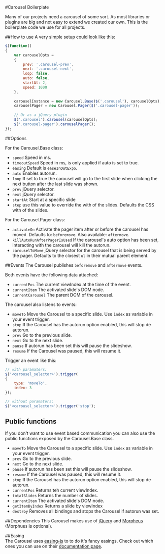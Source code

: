 #Carousel Boilerplate

Many of our projects need a carousel of some sort.
As most libraries or plugins are big and not easy to extend we created our own.
This is the boilerplate code we use for all projects.

##How to use
A very simple setup could look like this:

```javascript
$(function()
{
    var carouselOpts = 
    {
        prev: '.carousel-prev',
        next: '.carousel-next', 
        loop: false, 
        auto: false,
        startAt: 2,
        speed: 1000
    },
    
    carouselInstance = new Carousel.Base($('.carousel'), carouselOpts),
    carouselPager = new Carousel.Pager($('.carousel-pager'));
    
    // Or as a jQuery plugin
    $('.carousel').carousel(carouselOpts);
	$('.carousel-pager').carouselPager();
});
```

##Options

For the Carousel.Base class:
* `speed` Speed in ms.
* `timeoutSpeed` Speed in ms, is only applied if auto is set to true.
* `easing` Default is `easeInOutExpo`.
* `auto` Enables autorun.
* `loop` If set to true the carousel will go to the first slide when clicking the next button after the last slide was shown.
* `prev` jQuery selector.
* `next` jQuery selector.
* `startAt` Start at a specific slide
* `step` use this value to override the with of the slides. Defaults the CSS with of the slides.

For the Carousel.Pager class:
* `activateOn` Activate the pager item after or before the carousel has moved. Defaults to: `beforemove`. Also available: `aftermove`.
* `killAutoRunAfterPagerIsUsed` If the carousel's auto option has been set, interacting with the carousel will kill the autorun.
* `carouselToMove` jQuery selector for the carousel that is being served by the pager. Defaults to the closest `ul` in their mutual parent element.

##Events
The Carousel publishes `beforemove` and `aftermove` events. 

Both events have the following data attached: 

* `currentPos` The current viewIndex at the time of the event.
* `currentItem` The activated slide's DOM node.
* `currentCarousel` The parent DOM of the carousel.

The carousel also listens to events: 
* `moveTo` Move the Carousel to a specific slide. Use `index` as variable in your event trigger.
* `stop` If the Carousel has the autorun option enabled, this will stop de autorun.
* `prev` Go to the previous slide.
* `next` Go to the next slide.
* `pause` If autorun has been set this will pause the slideshow.
* `resume` If the Carousel was paused, this will resume it.

Trigger an event like this:

```javascript
// with paramaters:
$('<carousel_selector>').trigger(
{
	type: 'moveTo',
	index: 3
});

// without paramaters:
$('<carousel_selector>').trigger('stop');
```

## Public functions
If you don't want to use event based communication you can also use the public functions exposed by the Carousel.Base class.

* `moveTo` Move the Carousel to a specific slide. Use `index` as variable in your event trigger.
* `prev` Go to the previous slide.
* `next` Go to the next slide.
* `pause` If autorun has been set this will pause the slideshow.
* `resume` If the Carousel was paused, this will resume it.
* `stop` If the Carousel has the autorun option enabled, this will stop de autorun.
* `currentPos` Returns teh current viewIndex.
* `totalSlides` Returns the number of slides.
* `currentItem` The activated slide's DOM node.
* `getItemByIndex` Returns a slide by viewIndex
* `destroy` Removes all bindings and stops the Carousel if autorun was set.

##Dependencies
This Carousel makes use of [jQuery](http://www.jquery.com) and [Morpheus](https://github.com/ded/morpheus) (Morphues is optional).

##Easing	
The Carousel uses [easing-js](https://github.com/danro/easing-js) to to do it's fancy easings. 
Check out which ones you can use on their [documentation page](https://github.com/danro/easing-js).